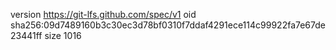 version https://git-lfs.github.com/spec/v1
oid sha256:09d7489160b3c30ec3d78bf0310f7ddaf4291ece114c99922fa7e67de23441ff
size 1016

